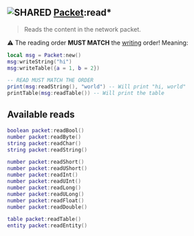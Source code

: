 ## ![](images/shared.png "SHARED") [Packet](packet_base):read\*

> Reads the content in the network packet.

⚠️ The reading order **MUST MATCH** the [writing](packet_write) order! Meaning:

```lua
local msg = Packet:new()
msg:writeString("hi")
msg:writeTable({a = 1, b = 2})

-- READ MUST MATCH THE ORDER
print(msg:readString(), "world") -- Will print "hi, world"
printTable(msg:readTable()) -- Will print the table
```

## Available reads

```lua
boolean packet:readBool()
number packet:readByte()
string packet:readChar()
string packet:readString()

number packet:readShort()
number packet:readUShort()
number packet:readInt()
number packet:readUInt()
number packet:readLong()
number packet:readULong()
number packet:readFloat()
number packet:readDouble()

table packet:readTable()
entity packet:readEntity()
```
